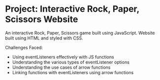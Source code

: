 # Project: Interactive Rock, Paper, Scissors Website

An interactive Rock, Paper, Scissors game built using JavaScript.
Website built using HTML and styled with CSS.

Challenges Faced:
- Using eventListeners effectively with JS functions
- Understanding the various types of eventListener options
- Understanding the use cases of arrow functions
- Linking functions with eventListeners using arrow functions
